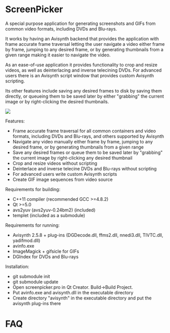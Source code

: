 ScreenPicker
===

A special purpose application for generating screenshots and GIFs from common video formats, including DVDs and Blu-rays. 

It works by having an Avisynth backend that provides the application with frame accurate
frame traversal letting the user navigate a video either frame by frame, jumping to any desired frame,
or by generating thumbnails from a given range making it easier to navigate the video.  

As an ease-of-use application it provides functionality to crop and resize videos, as well as deinterlacing and
inverse telecining DVDs. For advanced users there is an Avisynth script window that provides custom 
Avisynth scripting.

Its other features include saving any desired frames to disk by saving them directly, or queueing them
to be saved later by either "grabbing" the current image or by right-clicking the desired thumbnails.


<img src="http://i.imgur.com/BIb9MDB.png">

Features:

- Frame accurate frame traversal for all common containers and video formats, 
including DVDs and Blu-rays, and others supported by Avisynth
- Navigate any video manually either frame by frame, jumping to any desired frame,
or by generating thumbnails from a given range
- Save any desired frames or queue them to be saved later by "grabbing" the current image by right-clicking any desired thumbnail
- Crop and resize videos without scripting
- Deinterlace and inverse telecine DVDs and Blu-rays without scripting
- For advanced users write custom Avisynth scripts
- Create GIF image sequences from video source

Requirements for building:  
- C++11 compiler (recommended GCC >=4.8.2)
- Qt >=5.0
- avs2yuv (avs2yuv-0.24bm2) (included)
- templet (included as a submodule)

Requirements for running:  
- Avisynth 2.5.8 + plug-ins (DGDecode.dll, ffms2.dll, nnedi3.dll, TIVTC.dll, yadifmod.dll)
- avinfo.exe
- ImageMagick + gifsicle for GIFs
- DGIndex for DVDs and Blu-rays

Installation:

- git submodule init
- git submodule update
- Open screenpicker.pro in Qt Creator. Build->Build Project.
- Put avinfo.exe and avisynth.dll in the executable directory
- Create directory "avisynth" in the executable directory and put the avisynth plug-ins there

FAQ
==========
